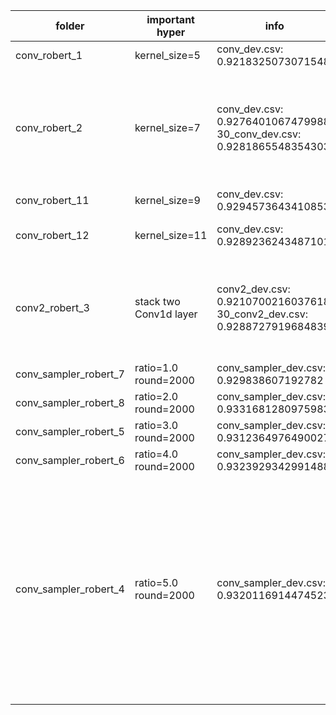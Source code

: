 
| folder | important hyper | info | comment |
| - | - | - | - |
| conv_robert_1 | kernel_size=5 | conv_dev.csv: 0.9218325073071548 | |
| conv_robert_2 | kernel_size=7 | conv_dev.csv: 0.9276401067479988, 30_conv_dev.csv: 0.9281865548354303 | larger kernel_size seems to work better, and pocket with CE loss is not good |
| conv_robert_11 | kernel_size=9 | conv_dev.csv: 0.9294573643410853 | |
| conv_robert_12 | kernel_size=11 | conv_dev.csv: 0.9289236243487101 | kernel=7 seems good |
| conv2_robert_3 | stack two Conv1d layer | conv2_dev.csv: 0.9210700216037618, 30_conv2_dev.csv: 0.9288727919684839 | deeper conv layer didn't improve, and pocket with CE loss is not good |
| conv_sampler_robert_7 | ratio=1.0 round=2000 | conv_sampler_dev.csv: 0.929838607192782 | |
| conv_sampler_robert_8 | ratio=2.0 round=2000 | conv_sampler_dev.csv: 0.9331681280975983 | |
| conv_sampler_robert_5 | ratio=3.0 round=2000 | conv_sampler_dev.csv: 0.9312364976490027 | |
| conv_sampler_robert_6 | ratio=4.0 round=2000 | conv_sampler_dev.csv: 0.9323929342991488 | | 
| conv_sampler_robert_4 | ratio=5.0 round=2000 | conv_sampler_dev.csv: 0.9320116914474523 | different ratios didn't have much difference except ratio=1.0. this might implies that we may not need sampler and model probably will not suffer from imbalanced data |
